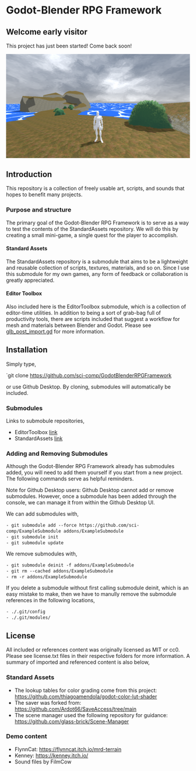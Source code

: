 # Godot-Blender RPG Framework

## Welcome early visitor

This project has just been started! Come back soon!

![demo](./Documentation/Image/Demo.png)

## Introduction

This repository is a collection of freely usable art, scripts, and sounds that hopes to benefit many projects.

### Purpose and structure

The primary goal of the Godot-Blender RPG Framework is to serve as a way to test the contents of the StandardAssets repository. We will do this by creating a small mini-game, a single quest for the player to accomplish.

#### Standard Assets
The StandardAssets repository is a submodule that aims to be a lightweight and reusable collection of scripts, textures, materials, and so on. Since I use this submodule for my own games, any form of feedback or collaboration is greatly appreciated.

#### Editor Toolbox

Also included here is the EditorToolbox submodule, which is a collection of editor-time utilities. In addition to being a sort of grab-bag full of productivity tools, there are scripts included that suggest a workflow for mesh and materials between Blender and Godot. Please see [glb_post_import.gd](https://github.com/sci-comp/EditorToolbox/blob/main/Import/glb_post_import.gd) for more information.

## Installation

Simply type,

`git clone https://github.com/sci-comp/GodotBlenderRPGFramework

or use Github Desktop. By cloning, submodules will automatically be included.

### Submodules

Links to submobule repositories,

- EditorToolbox  [link](https://github.com/sci-comp/EditorToolbox)
- StandardAssets  [link](https://github.com/sci-comp/StandardAssets)

### Adding and Removing Submodules

Although the Godot-Blender RPG Framework already has submodules added, you will need to add them yourself if you start from a new project. The following commands serve as helpful reminders.

Note for Github Desktop users: Github Desktop cannot add or remove submodules. However, once a submodule has been added through the console, we can manage it from within the Github Desktop UI.

We can add submodules with,

	- git submodule add --force https://github.com/sci-comp/ExampleSubmodule addons/ExampleSubmodule
	- git submodule init
	- git submodule update

We remove submodules with,

	- git submodule deinit -f addons/ExampleSubmodule
	- git rm --cached addons/ExampleSubmodule
	- rm -r addons/ExampleSubmodule

If you delete a submodule without first calling submodule deinit, which is an easy mistake to make, then we have to manully remove the submodule references in the following locations,

	- ./.git/config
	- ./.git/modules/

## License

All included or references content was originally licensed as MIT or cc0. Please see license.txt files in their respective folders for more information. A summary of imported and referenced content is also below,

### Standard Assets

- The lookup tables for color grading come from this project: https://github.com/thiagoamendola/godot-color-lut-shader
- The saver was forked from: https://github.com/Ardot66/SaveAccess/tree/main
- The scene manager used the following repository for guidance: https://github.com/glass-brick/Scene-Manager

### Demo content

- FlynnCat: https://flynncat.itch.io/mrd-terrain
- Kenney: https://kenney.itch.io/
- Sound files by FilmCow

